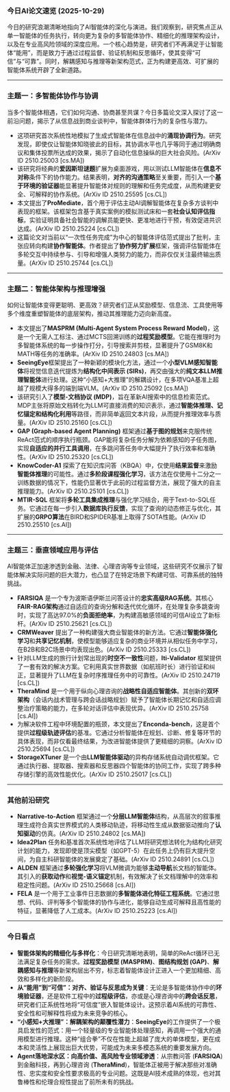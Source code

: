 
### 今日AI论文速览 (2025-10-29)

今日的研究浪潮清晰地指向了AI智能体的深化与演进。我们观察到，研究焦点正从单一智能体的任务执行，转向更为复杂的多智能体协作、精细化的推理架构设计，以及在专业高风险领域的深度应用。一个核心趋势是，研究者们不再满足于让智能体“能用”，而是致力于通过过程监督、验证机制和反思循环，使其变得“可信”与“可靠”。同时，解耦感知与推理等新架构范式，正为构建更高效、可扩展的智能体系统开辟了全新道路。

---

### 主题一：多智能体协作与协调

当多个智能体相遇，它们如何沟通、协商甚至共谋？今日多篇论文深入探讨了这一前沿问题，揭示了从信息战到商业谈判中，智能体群体行为的复杂性与潜力。

*   这项研究首次系统性地模拟了生成式智能体在信息战中的**涌现协调行为**。研究发现，即使仅让智能体知晓彼此的目标，其协调水平也几乎等同于通过明确商议和集体投票所达成的效果，揭示了自动化信息操纵的巨大社会风险。(ArXiv ID 2510.25003 [cs.MA])
*   该研究将经典的**爱因斯坦谜题**扩展为桌面游戏，用以测试LLM智能体在**信息不对称**条件下的协作能力。结果表明，**对齐的沟通策略**至关重要，而引入一个**基于环境的验证器**能显著提升智能体对规则的理解和任务完成度，从而构建更安全、可解释的协作系统。(ArXiv ID 2510.25595 [cs.CL])
*   本文提出了**ProMediate**，首个用于评估主动AI调解智能体在复杂多方谈判中表现的框架。该框架包含基于真实案例的模拟测试床和一套**社会认知评估指标**，实验证明具备社会智能的调解员能更快、更准地进行干预，有效促进共识达成。(ArXiv ID 2510.25224 [cs.CL])
*   这篇论文对当前以“一次性任务完成”为中心的智能体评估范式提出了批判，主张应转向构建**协作智能体**。作者提出了**协作努力扩展**框架，强调评估智能体在多轮交互中持续参与、引导和增强人类努力的能力，而非仅仅关注最终输出质量。(ArXiv ID 2510.25744 [cs.CL])

---

### 主题二：智能体架构与推理增强

如何让智能体变得更聪明、更高效？研究者们正从奖励模型、信息流、工具使用等多个维度重塑智能体的底层架构，推动其推理能力迈向新高度。

*   本文提出了**MASPRM (Multi-Agent System Process Reward Model)**，这是一个无需人工标注、通过MCTS回溯训练的**过程奖励模型**。它能在推理时为多智能体系统的每一步操作打分，引导搜索并剪枝，显著提升了GSM8K和MATH等任务的准确率。(ArXiv ID 2510.24803 [cs.MA])
*   **SeeingEye**框架提出了一种新颖的模块化方法，通过一个**小型VLM感知智能体**将视觉信息迭代提炼为**结构化中间表示 (SIRs)**，再交由强大的**纯文本LLM推理智能体**进行处理。这种“小感知+大推理”的解耦设计，在多项VQA基准上超越了规模大得多的端到端VLM。(ArXiv ID 2510.25092 [cs.MA])
*   该研究引入了**模型-文档协议 (MDP)**，旨在革新AI搜索中的信息检索范式。MDP主张将原始文档转化为LLM可直接消费的知识表示，通过**智能体推理、记忆锚定和结构化利用**等路径，而非简单返回文本片段，从而提升推理效率与质量。(ArXiv ID 2510.25160 [cs.CL])
*   **GAP (Graph-based Agent Planning)** 框架通过**基于图的规划**来克服传统ReAct范式的顺序执行瓶颈。GAP能将复杂任务分解为依赖感知的子任务图，实现**自适应的并行工具调用**，在多跳问答任务中大幅提升了执行效率和准确性。(ArXiv ID 2510.25320 [cs.CL])
*   **KnowCoder-A1** 探索了在知识库问答（KBQA）中，仅使用**结果监督**来激励**智能体推理**的可能性。通过**多阶段课程强化学习**，该方法在仅使用十二分之一训练数据的情况下，性能仍显著优于此前的过程监督方法，展现了强大的自主推理能力。(ArXiv ID 2510.25101 [cs.CL])
*   **MTIR-SQL** 框架将**多轮工具集成推理**与强化学习结合，用于Text-to-SQL任务。它通过在每一步引入**数据库执行反馈**，实现了查询的动态修正与优化，其扩展的**GRPO算法**在BIRD和SPIDER基准上取得了SOTA性能。(ArXiv ID 2510.25510 [cs.AI])

---

### 主题三：垂直领域应用与评估

AI智能体正加速渗透到金融、法律、心理咨询等专业领域，这些研究不仅展示了智能体解决实际问题的巨大潜力，也凸显了在特定场景下构建可信、可靠系统的独特挑战。

*   **FARSIQA** 是一个专为波斯语伊斯兰问答设计的**忠实高级RAG系统**。其核心**FAIR-RAG架构**通过自适应的查询分解和迭代优化循环，在处理复杂多跳查询时，实现了高达97.0%的**负面拒绝率**，为构建高敏感领域的可信AI设立了新标杆。(ArXiv ID 2510.25621 [cs.CL])
*   **CRMWeaver** 提出了一种构建强大商业智能体的新方法。它通过**智能体强化学习**和**共享记忆机制**，使模型能够适应复杂的商业环境并从相似任务中学习，在B2B和B2C场景中均表现出色。(ArXiv ID 2510.25333 [cs.CL])
*   针对LLM生成的旅行计划常出现的**时空不一致性**问题，**Iti-Validator** 框架提供了一套有效的解决方案。它利用真实世界数据（如航班时长）进行验证和纠正，显著提升了LLM在复杂时序推理任务中的可靠性。(ArXiv ID 2510.24719 [cs.CL])
*   **TheraMind** 是一个用于纵向心理咨询的**战略性自适应智能体**。其创新的**双环架构**（会话内战术管理与跨会话战略规划）赋予了智能体长期记忆和自适应调整治疗策略的能力，在多轮对话评估中表现优异。(ArXiv ID 2510.25758 [cs.AI])
*   为解决软件工程中环境配置的瓶颈，本文提出了**Enconda-bench**，这是首个提供**过程级轨迹评估**的基准。它通过分析智能体在规划、诊断、修复等环节的具体表现，而非仅看最终结果，为改进智能体提供了更精细的洞察。(ArXiv ID 2510.25694 [cs.CL])
*   **StorageXTuner** 是一个由**LLM智能体驱动**的异构存储系统自动调优框架。它通过执行器、提取器、搜索器和反思器四个智能体的协同工作，实现了跨多种存储引擎的高效性能优化。(ArXiv ID 2510.25017 [cs.CL])

---

### 其他前沿研究

*   **Narrative-to-Action** 框架通过一个**分层LLM智能体**结构，从高层次的叙事推理生成符合真实世界模式的人类移动轨迹，将移动性生成从数据驱动推向了**认知驱动**的仿真。(ArXiv ID 2510.24802 [cs.MA])
*   **Idea2Plan** 任务和基准首次系统性地评估了LLM将研究想法转化为结构化研究计划的能力，发现即使是顶尖模型（如GPT-5）在此任务上仍有巨大提升空间，为自主科研智能体的发展奠定了基础。(ArXiv ID 2510.24891 [cs.CL])
*   **ALDEN** 框架通过**多轮强化学习**将VLM微调为能够**主动导航**长文档的智能体。其引入的**获取动作**和**视觉-语义锚定**机制，有效解决了长文档理解中的效率和稳定性问题。(ArXiv ID 2510.25668 [cs.AI])
*   **FELA** 是一个用于工业事件日志数据的**多智能体进化特征工程系统**。它通过思想、代码、评判等多个智能体的协作与进化，能够自动生成可解释且高性能的特征，显著降低了人工成本。(ArXiv ID 2510.25223 [cs.AI])

---

### 今日看点

*   **智能体架构的精细化与多样化**：今日研究清晰地表明，简单的ReAct循环已无法满足复杂任务的需求。**过程奖励模型 (MASPRM)**、**图结构规划 (GAP)**、**解耦感知与推理**等新架构层出不穷，标志着智能体设计正进入一个更加精细、高效和多样化的新阶段。
*   **从“能用”到“可信”：对齐、验证与反思成为关键**：无论是多智能体协作中的**环境验证器**，还是软件工程中的**过程级评估**，亦或是心理咨询中的**跨会话反思**，研究者们正系统性地将“可信度”嵌入智能体设计。这预示着AI系统的可靠性、安全性和可解释性将成为未来竞争的核心。
*   **“小感知+大推理”：解耦架构的颠覆性潜力**：**SeeingEye**的工作提供了一个极具启发性的范式：用一个轻量级的专业智能体处理感知，再调用一个强大的通用模型进行推理。这种“组合拳”不仅在性能上超越了庞大的单体模型，更在成本和灵活性上展现出巨大优势，可能成为未来多模态系统的重要发展方向。
*   **Agent落地深水区：向高价值、高风险专业领域渗透**：从宗教问答 (**FARSIQA**) 到金融科技，再到心理咨询 (**TheraMind**)，智能体正被用于解决那些对准确性、忠实度和安全性要求极高的专业问题。这既是AI技术成熟的体现，也对其鲁棒性和伦理合规性提出了前所未有的挑战。